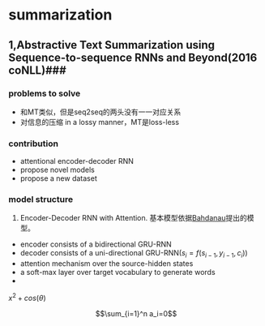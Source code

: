 # summarization

## 1,Abstractive Text Summarization using Sequence-to-sequence RNNs and Beyond(2016 coNLL)###

### problems to solve
- 和MT类似，但是seq2seq的两头没有一一对应关系
- 对信息的压缩 in a lossy manner，MT是loss-less

### contribution
- attentional encoder-decoder RNN
- propose novel models
- propose a new dataset

### model structure
1. Encoder-Decoder RNN with Attention. 基本模型依据[Bahdanau](https://arxiv.org/pdf/1409.0473v7.pdf "Neural machine translation by jointly learning to align and translate")提出的模型。
- encoder consists of a bidirectional GRU-RNN
- decoder consists of a uni-directional GRU-RNN($s_{i}=f(s_{i-1}, y_{i-1}, c_{i})$)
- attention mechanism over the source-hidden states
- a soft-max layer over target vocabulary to generate words
- 

$x^2+cos(\theta)$

$$\sum_{i=1}^n a_i=0$$